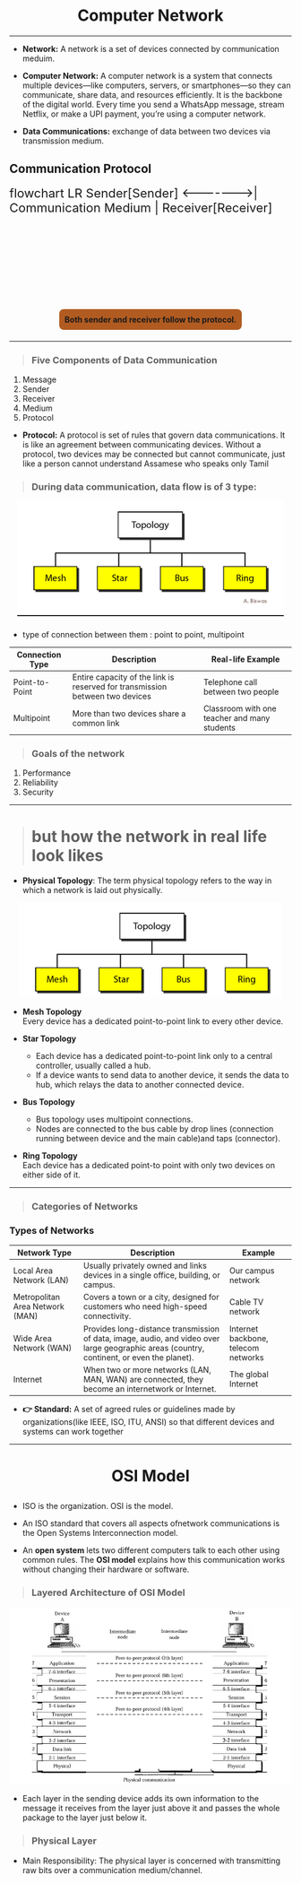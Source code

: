 # <h1 align="center">Computer Network</h1>


---
- **Network:**
       A network is a set of devices connected by communication meduim.
- **Computer Network:** A computer network is a system that connects multiple devices—like computers, servers, or smartphones—so they can communicate, share data, and resources efficiently. It is the backbone of the digital world. Every time you send a WhatsApp message, stream Netflix, or make a UPI payment, you’re using a computer network.
        
- **Data Communications:**
    exchange of data between two 
devices via  transmission medium.

## Communication Protocol
<div style="display: flex; justify-content: center;"> 
  <div class="mermaid" style="display: flex; justify-content: center; width: 800px; height: 200px; font-size: 22px;">
    flowchart LR
      Sender[Sender] <------->| Communication Medium | Receiver[Receiver]
  </div>
</div>

<div style="background-color: #b15b21; padding: 10px; border-radius: 8px; font-weight: bold; width: fit-content; margin: 20px auto; text-align: center;">
  Both sender and receiver follow the protocol.
</div>

---
> ### Five Components of Data Communication
1. Message  
2. Sender  
3. Receiver  
4. Medium  
5. Protocol

- **Protocol:** A protocol is set of rules that govern data communications. It is like an agreement  between communicating devices.
Without a protocol, two devices may 
be connected but cannot communicate, just like a person cannot understand 
Assamese who speaks only Tamil

> ### During data communication, data flow is of 3 type:

<p align="center">
  <img src="image.png" alt="alt text" />
</p>
  
- type of connection between them : point to point, multipoint  

| Connection Type  | Description                                                                 | Real-life Example                |
|------------------|-----------------------------------------------------------------------------|----------------------------------|
| Point-to-Point   | Entire capacity of the link is reserved for transmission between two devices | Telephone call between two people |
| Multipoint       | More than two devices share a common link                                   | Classroom with one teacher and many students |






> ### Goals of the network
1. Performance  
2. Reliability  
3. Security  


---
>  # but how the network in real life look likes

*  **Physical Topology**: The term physical topology refers to the way in which a network is laid 
out physically.

<p align="center">
  <img src="image-1.png" alt="alt text" />
</p>
  

- **Mesh Topology**  
  Every device has a dedicated point-to-point link to every other device.

- **Star Topology**  
   - Each device has a dedicated point-to-point link only to a central controller, 
usually called a hub.
   - If a device wants to send data to 
another device, it sends the data to 
hub, which relays the data to another 
connected device.

- **Bus Topology**  
   - Bus topology uses multipoint connections.
   - Nodes are connected to the bus cable by drop lines (connection running 
between device and the main cable)and taps (connector).

- **Ring Topology**  
  Each device has a dedicated point-to
point with only two devices on either 
side of it.


---
> ### Categories of Networks
  ### Types of Networks

| Network Type | Description | Example |
|--------------|-------------|---------|
| Local Area Network (LAN) | Usually privately owned and links devices in a single office, building, or campus. | Our campus network |
| Metropolitan Area Network (MAN) | Covers a town or a city, designed for customers who need high-speed connectivity. | Cable TV network |
| Wide Area Network (WAN) | Provides long-distance transmission of data, image, audio, and video over large geographic areas (country, continent, or even the planet). | Internet backbone, telecom networks |
| Internet | When two or more networks (LAN, MAN, WAN) are connected, they become an internetwork or Internet. | The global Internet |


* **👉 Standard:** A set of agreed rules or guidelines made by organizations(like IEEE, ISO, ITU, ANSI) so that different devices and systems can work together


---

# <P align="center">OSI Model</P>

*  ISO is the organization. OSI is the model.
*  An ISO standard
 that covers all aspects ofnetwork communications is the Open Systems Interconnection
 model. 

* An **open system** lets two different computers talk to each other using common rules.
The **OSI model** explains how this communication works without changing their hardware or software.

> ### Layered Architecture of OSI Model
 <P align="center">
 <img src="image-3.png" alt="alt text" />
 </P>

  * Each layer in the sending device adds its own information
 to the message it receives from the layer just above it and passes the whole package to
 the layer just below it.

> ### Physical Layer

 * Main Responsibility: The physical layer is concerned with
transmitting raw bits over a communication medium/channel.



   
   